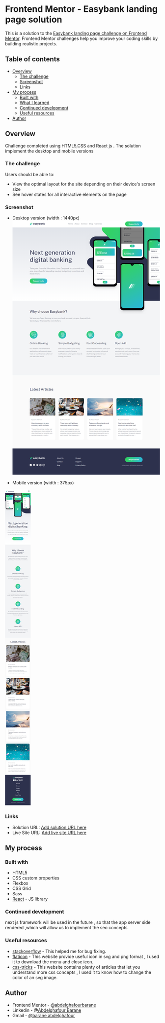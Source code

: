 # Frontend Mentor - Easybank landing page solution

This is a solution to the [Easybank landing page challenge on Frontend Mentor](https://www.frontendmentor.io/challenges/easybank-landing-page-WaUhkoDN). Frontend Mentor challenges help you improve your coding skills by building realistic projects. 

## Table of contents

- [Overview](#overview)
  - [The challenge](#the-challenge)
  - [Screenshot](#screenshot)
  - [Links](#links)
- [My process](#my-process)
  - [Built with](#built-with)
  - [What I learned](#what-i-learned)
  - [Continued development](#continued-development)
  - [Useful resources](#useful-resources)
- [Author](#author)



## Overview
Challenge completed using HTML5,CSS and React js . The solution implement the desktop and mobile versions 

### The challenge

Users should be able to:

- View the optimal layout for the site depending on their device's screen size
- See hover states for all interactive elements on the page

### Screenshot

* Desktop version (width : 1440px)
![Desktop version](./screenshots/desktop_version.png)

* Mobile version (width : 375px)

![Mobile version](./screenshots/mobile_version.png)


### Links

- Solution URL: [Add solution URL here](https://www.frontendmentor.io/solutions/responsive-version-using-html5-css3-and-react-js-JB7WAVp_h)
- Live Site URL: [Add live site URL here](https://baraneeasybank.netlify.app/)

## My process

### Built with

- HTML5 
- CSS custom properties
- Flexbox
- CSS Grid
- Sass
- [React](https://reactjs.org/) - JS library



### Continued development

next js framework will be used in the future , so that the app server side rendered ,which will allow us to implement the seo concepts 

### Useful resources

- [stackoverflow](https://www.stackoverflow.com) - This helped me for bug fixing. 
- [flaticon](https://www.flaticon.com) - This website provide useful icon in svg and png format , I used it to download the menu and close icon.
- [css-tricks](https://www.css-tricks.com) - This website contains plenty of articles that let you understand more css concepts , I used it to know how to change the color of an svg image.

## Author

- Frontend Mentor - [@abdelghafourbarane](https://www.frontendmentor.io/profile/abdelghafourbarane)
- Linkedin - [@Abdelghafour Barane](https://www.linkedin.com/in/abdelghafour-barane-54a443148/)
- Gmail - [@barane abdelghafour](baraneabdelghafour@gmail.com)

